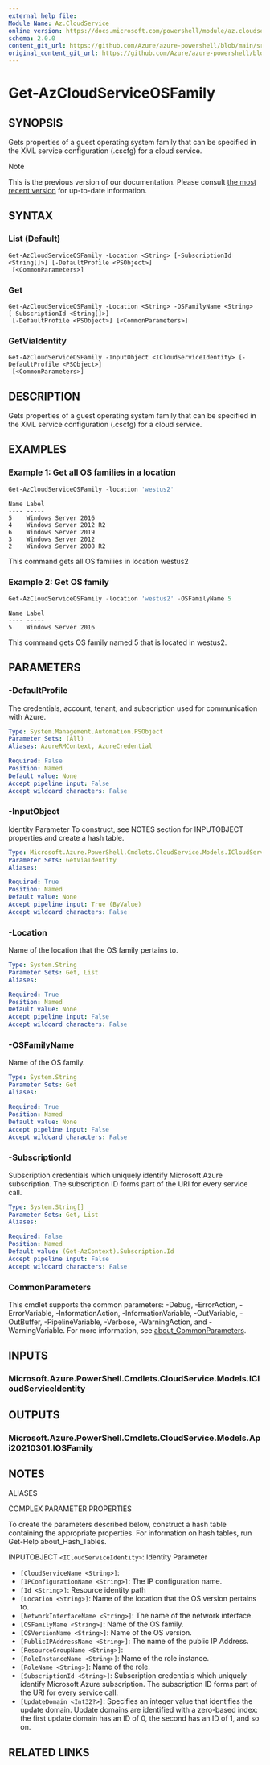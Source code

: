 ```yaml
---
external help file: 
Module Name: Az.CloudService
online version: https://docs.microsoft.com/powershell/module/az.cloudservice/get-azcloudserviceosfamily
schema: 2.0.0
content_git_url: https://github.com/Azure/azure-powershell/blob/main/src/CloudService/help/Get-AzCloudServiceOSFamily.md
original_content_git_url: https://github.com/Azure/azure-powershell/blob/main/src/CloudService/help/Get-AzCloudServiceOSFamily.md
---
```


# Get-AzCloudServiceOSFamily

## SYNOPSIS
Gets properties of a guest operating system family that can be specified in the XML service configuration (.cscfg) for a cloud service.

> [!NOTE]
>This is the previous version of our documentation. Please consult [the most recent version](/powershell/module/az.cloudservice/get-azcloudserviceosfamily) for up-to-date information.

## SYNTAX

### List (Default)
```
Get-AzCloudServiceOSFamily -Location <String> [-SubscriptionId <String[]>] [-DefaultProfile <PSObject>]
 [<CommonParameters>]
```

### Get
```
Get-AzCloudServiceOSFamily -Location <String> -OSFamilyName <String> [-SubscriptionId <String[]>]
 [-DefaultProfile <PSObject>] [<CommonParameters>]
```

### GetViaIdentity
```
Get-AzCloudServiceOSFamily -InputObject <ICloudServiceIdentity> [-DefaultProfile <PSObject>]
 [<CommonParameters>]
```

## DESCRIPTION
Gets properties of a guest operating system family that can be specified in the XML service configuration (.cscfg) for a cloud service.

## EXAMPLES

### Example 1: Get all OS families in a location
```powershell
Get-AzCloudServiceOSFamily -location 'westus2'
```

```output
Name Label
---- -----
5    Windows Server 2016
4    Windows Server 2012 R2
6    Windows Server 2019
3    Windows Server 2012
2    Windows Server 2008 R2
```

This command gets all OS families in location westus2

### Example 2: Get OS family
```powershell
Get-AzCloudServiceOSFamily -location 'westus2' -OSFamilyName 5
```

```output
Name Label
---- -----
5    Windows Server 2016
```

This command gets OS family named 5 that is located in westus2.

## PARAMETERS

### -DefaultProfile
The credentials, account, tenant, and subscription used for communication with Azure.

```yaml
Type: System.Management.Automation.PSObject
Parameter Sets: (All)
Aliases: AzureRMContext, AzureCredential

Required: False
Position: Named
Default value: None
Accept pipeline input: False
Accept wildcard characters: False
```

### -InputObject
Identity Parameter
To construct, see NOTES section for INPUTOBJECT properties and create a hash table.

```yaml
Type: Microsoft.Azure.PowerShell.Cmdlets.CloudService.Models.ICloudServiceIdentity
Parameter Sets: GetViaIdentity
Aliases:

Required: True
Position: Named
Default value: None
Accept pipeline input: True (ByValue)
Accept wildcard characters: False
```

### -Location
Name of the location that the OS family pertains to.

```yaml
Type: System.String
Parameter Sets: Get, List
Aliases:

Required: True
Position: Named
Default value: None
Accept pipeline input: False
Accept wildcard characters: False
```

### -OSFamilyName
Name of the OS family.

```yaml
Type: System.String
Parameter Sets: Get
Aliases:

Required: True
Position: Named
Default value: None
Accept pipeline input: False
Accept wildcard characters: False
```

### -SubscriptionId
Subscription credentials which uniquely identify Microsoft Azure subscription.
The subscription ID forms part of the URI for every service call.

```yaml
Type: System.String[]
Parameter Sets: Get, List
Aliases:

Required: False
Position: Named
Default value: (Get-AzContext).Subscription.Id
Accept pipeline input: False
Accept wildcard characters: False
```

### CommonParameters
This cmdlet supports the common parameters: -Debug, -ErrorAction, -ErrorVariable, -InformationAction, -InformationVariable, -OutVariable, -OutBuffer, -PipelineVariable, -Verbose, -WarningAction, and -WarningVariable. For more information, see [about_CommonParameters](http://go.microsoft.com/fwlink/?LinkID=113216).

## INPUTS

### Microsoft.Azure.PowerShell.Cmdlets.CloudService.Models.ICloudServiceIdentity

## OUTPUTS

### Microsoft.Azure.PowerShell.Cmdlets.CloudService.Models.Api20210301.IOSFamily

## NOTES

ALIASES

COMPLEX PARAMETER PROPERTIES

To create the parameters described below, construct a hash table containing the appropriate properties. For information on hash tables, run Get-Help about_Hash_Tables.


INPUTOBJECT `<ICloudServiceIdentity>`: Identity Parameter
  - `[CloudServiceName <String>]`: 
  - `[IPConfigurationName <String>]`: The IP configuration name.
  - `[Id <String>]`: Resource identity path
  - `[Location <String>]`: Name of the location that the OS version pertains to.
  - `[NetworkInterfaceName <String>]`: The name of the network interface.
  - `[OSFamilyName <String>]`: Name of the OS family.
  - `[OSVersionName <String>]`: Name of the OS version.
  - `[PublicIPAddressName <String>]`: The name of the public IP Address.
  - `[ResourceGroupName <String>]`: 
  - `[RoleInstanceName <String>]`: Name of the role instance.
  - `[RoleName <String>]`: Name of the role.
  - `[SubscriptionId <String>]`: Subscription credentials which uniquely identify Microsoft Azure subscription. The subscription ID forms part of the URI for every service call.
  - `[UpdateDomain <Int32?>]`: Specifies an integer value that identifies the update domain. Update domains are identified with a zero-based index: the first update domain has an ID of 0, the second has an ID of 1, and so on.

## RELATED LINKS

